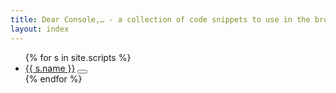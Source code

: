 ```yaml
---
title: Dear Console,… - a collection of code snippets to use in the browser console
layout: index
---
```


<ul id="snippets">
{% for s in site.scripts %}
  <li>
    <a href="/dearconsole{{ s.url }}">{{ s.name }}</a>
    <button class="copy" data-snippet="{{ s.codeexample }}"><svg xmlns="http://www.w3.org/2000/svg" viewBox="0 0 64 64" xml:space="preserve"><title>Copy {{ s.name }}</title><path d="M53.98 9.143h-3.97c-.082 0-.155.028-.232.047V5.023C49.778 2.253 47.473 0 44.64 0H10.217C7.384 0 5.08 2.253 5.08 5.023v46.843c0 2.77 2.305 5.023 5.138 5.023h6.037v2.268c0 2.67 2.216 4.843 4.941 4.843H53.98c2.725 0 4.942-2.173 4.942-4.843v-45.17c0-2.671-2.217-4.844-4.942-4.844zM7.11 51.866V5.023c0-1.649 1.394-2.991 3.106-2.991H44.64c1.712 0 3.106 1.342 3.106 2.99v46.844c0 1.649-1.394 2.991-3.106 2.991H10.217c-1.712 0-3.106-1.342-3.106-2.99zm49.778 7.29c0 1.551-1.306 2.812-2.91 2.812H21.195c-1.604 0-2.91-1.26-2.91-2.811v-2.268H44.64c2.833 0 5.138-2.253 5.138-5.023V11.128c.077.018.15.047.233.047h3.968c1.604 0 2.91 1.26 2.91 2.811v45.17z"/><path d="M38.603 13.206H16.254a1.015 1.015 0 1 0 0 2.032h22.35a1.015 1.015 0 1 0 0-2.032zM38.603 21.333H16.254a1.015 1.015 0 1 0 0 2.032h22.35a1.015 1.015 0 1 0 0-2.032zM38.603 29.46H16.254a1.015 1.015 0 1 0 0 2.032h22.35a1.015 1.015 0 1 0 0-2.032zM28.444 37.587h-12.19a1.015 1.015 0 1 0 0 2.032h12.19a1.015 1.015 0 1 0 0-2.032z"/></svg></button>
  </li>
{% endfor %}
</ul>